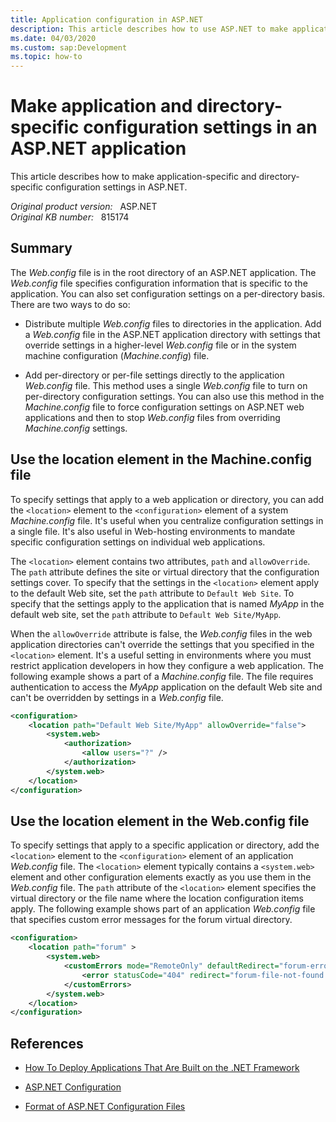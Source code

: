 ```yaml
---
title: Application configuration in ASP.NET
description: This article describes how to use ASP.NET to make application-specific and directory-specific configuration settings.
ms.date: 04/03/2020
ms.custom: sap:Development
ms.topic: how-to
---
```

# Make application and directory-specific configuration settings in an ASP.NET application

This article describes how to make application-specific and directory-specific configuration settings in ASP.NET.

_Original product version:_ &nbsp; ASP.NET  
_Original KB number:_ &nbsp; 815174

## Summary

The *Web.config* file is in the root directory of an ASP.NET application. The *Web.config* file specifies configuration information that is specific to the application. You can also set configuration settings on a per-directory basis. There are two ways to do so:

- Distribute multiple *Web.config* files to directories in the application. Add a *Web.config* file in the ASP.NET application directory with settings that override settings in a higher-level *Web.config* file or in the system machine configuration (*Machine.config*) file.

- Add per-directory or per-file settings directly to the application *Web.config* file. This method uses a single *Web.config* file to turn on per-directory configuration settings. You can also use this method in the *Machine.config* file to force configuration settings on ASP.NET web applications and then to stop *Web.config* files from overriding *Machine.config* settings.

## Use the location element in the Machine.config file

To specify settings that apply to a web application or directory, you can add the `<location>` element to the `<configuration>` element of a system *Machine.config* file. It's useful when you centralize configuration settings in a single file. It's also useful in Web-hosting environments to mandate specific configuration settings on individual web applications.

The `<location>` element contains two attributes, `path` and `allowOverride`. The `path` attribute defines the site or virtual directory that the configuration settings cover. To specify that the settings in the `<location>` element apply to the default Web site, set the `path` attribute to `Default Web Site`. To specify that the settings apply to the application that is named *MyApp* in the default web site, set the `path` attribute to `Default Web Site/MyApp`.

When the `allowOverride` attribute is false, the *Web.config* files in the web application directories can't override the settings that you specified in the `<location>` element. It's a useful setting in environments where you must restrict application developers in how they configure a web application. The following example shows a part of a *Machine.config* file. The file requires authentication to access the *MyApp* application on the default Web site and can't be overridden by settings in a *Web.config* file.

```xml
<configuration>
    <location path="Default Web Site/MyApp" allowOverride="false">
        <system.web>
            <authorization>
                <allow users="?" />
            </authorization>
        </system.web>
    </location>
</configuration>
```

## Use the location element in the Web.config file

To specify settings that apply to a specific application or directory, add the `<location>` element to the `<configuration>` element of an application *Web.config* file. The `<location>` element typically contains a `<system.web>` element and other configuration elements exactly as you use them in the *Web.config* file. The `path` attribute of the `<location>` element specifies the virtual directory or the file name where the location configuration items apply. The following example shows part of an application *Web.config* file that specifies custom error messages for the forum virtual directory.

```xml
<configuration>
    <location path="forum" >
        <system.web>
            <customErrors mode="RemoteOnly" defaultRedirect="forum-error.aspx">
                <error statusCode="404" redirect="forum-file-not-found.aspx" />
            </customErrors>
        </system.web>
    </location>
</configuration>
```

## References

- [How To Deploy Applications That Are Built on the .NET Framework](https://support.microsoft.com/help/818016)  

- [ASP.NET Configuration](/previous-versions/dotnet/netframework-1.1/aa719558(v=vs.71))

- [Format of ASP.NET Configuration Files](/previous-versions/dotnet/netframework-1.1/ackhksh7(v=vs.71))
